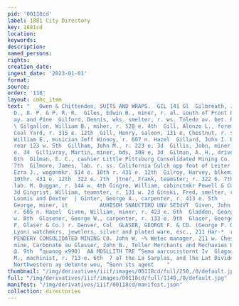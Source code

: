 ```yaml
---
pid: '00118cd'
label: 1881 City Directory
key: 1881cd
location: 
keywords: 
description: 
named_persons: 
rights: 
creation_date: 
ingest_date: '2023-01-01'
format: 
source: 
order: '118'
layout: cmhc_item
text: "   Owen & Chittenden, SUITS AND WRAPS.  GIL 141 Gl  Gilbreath, John K., watchman
  D., 8. P. & P. R. R.  Giles, Edwin B., miner, r. al. south of Front bet. Harrison
  ay. and Pine  Gilford, Dennis, wks. smelter, r. ws. Toledo av. bet. Elm and Chestnut
  \ Gilgallon, William B., miher, r. 528 e. 4th  Gill, Alonzo L., foreman Canon City
  Coal Yard, r. 315 e. 12th  Gill, Henry, saloon, 131 e, Chestnut, r. same  Gillam,
  William E., musician Jeff Winnoy, r. 607 n. Hazel  Gillard, John I. B., lab. r.
  rear 123 w. 5th  Gillham, John M., r. 223 e. 3d  Gillis, Jobn, miner, r. rear 500
  e. 34  Gillivray, Martin, miner, bds, 308 e, 3d  Gilman, A. H., driver, r. 530 e.
  8th  Gilman, E. C., cashier Little Pittsburg Consolidated Mining Co. v. head e.
  7th  Gilmore, James, lab. r. ss. California Gulch opp foot of Leiter av  Gilroy,
  Ezra J., wagonmkr. 514 e. 10th r. 431 e. 12th  Gilroy, Harvey, blkemith. 514 e.
  10thr. 431 e. 12th  322 e. 7th  jtner, Frank, teamster; r. 322 6. 7th  gise, William,
  lab. M. Duggan, r. 144 w. 4th Gingre, William, cabinctmkr Powell & Co., r. 121 e.
  3d Gingrist, William, teamster, r. 131 w. 2d Ginski, Fred, smelter, r. Front bet.
  Loomis and Dexter  | Ginter, George A., carpenter, r. 413 e. 5th                Giltner,
  George, miner, it          AUHISOH SNAUCTIHO UNV SEIdVT  Given, John A,, biksmith,
  r. 605 n. Hazel  Given, William, miner, r. 423 e. 6th  Gladden, George W., r. 229
  w. 8th  Glasener, George W., carpenter, r. 133 e. 9th  Glaser, George F., (George
  F. Glaser & Co.) r. Denver, Col  GLASER, GEORGE F. & CO. (George F. Glaser and Paul
  Lyon) watchmkrs, jewelers, silver and plated ware, ésc., 211 Har-*  rison av GLASS
  PENDERY CONSOLIDATED MINING CO. John W. ~% Wetec manager, 211 w. Chestnut and at
  mine, Carbonate au Glasser, John B., Teller Merchants and Mechavies Bank, r 304
  @. 9th  “quanog x990)  AA MOSLLITH TRE “Sema aarcucistornt Iv  Glagson, William
  M., machinist, r. 713-e. 6th  7 aT the La Sarplas, and lhe Lat Dividends of | The
  Northwestern ay detente wou, “Sonn sts agent    "
thumbnail: "/img/derivatives/iiif/images/00118cd/full/250,/0/default.jpg"
full: "/img/derivatives/iiif/images/00118cd/full/1140,/0/default.jpg"
manifest: "/img/derivatives/iiif/00118cd/manifest.json"
collection: directories
---
```

